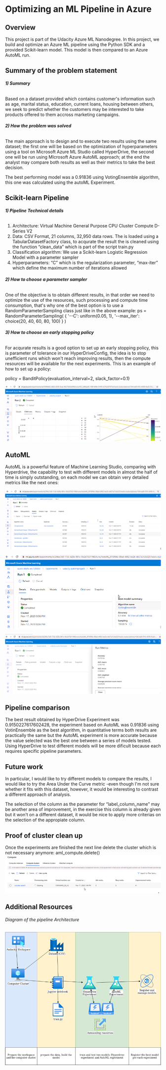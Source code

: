 # Optimizing an ML Pipeline in Azure

## Overview
This project is part of the Udacity Azure ML Nanodegree.
In this project, we build and optimize an Azure ML pipeline using the Python SDK and a provided Scikit-learn model.
This model is then compared to an Azure AutoML run.

## Summary of the problem statement
###### **1) Summary**
Based on a dataset provided which contains customer's information such as age, marital status, education, current loans, housing between others, we seek to predict whether the customers may be interested to take products offered to them accross marketing campaigns.
    
###### **2) How the problem was solved**
The main approach is to design and to execute two results using the same dataset; the first one will be based on the optimization of hyperparameters using a tool on Microsoft Azure ML Studio called HyperDrive, the second one will be run using MIcrosoft Azure AutoML approach; at the end the analyst may compare both results as well as their metrics to take the best decision.

The best performing model was a 0.91836 using VotingEnsemble algorithm, this one was calculated using the autoML Experiment.

## Scikit-learn Pipeline
###### **1) Pipeline Technical details**
1) Architecture: Virtual Machine General Purpose CPU Cluster Compute D-Series V2
2) Data: CSV Format, 21 columns, 32,950 data rows. The is loaded using a TabularDatasetFactory class,  to acqurate the result the is cleaned using the function “clean_data” which is part of the script train.py
3) Classification algorithm:  We use a Scikit-learn Logistic Regression Model with a parameter sampler
4) Hyperparameters: “C” which is the regularization parameter, “max-iter” which define the maximum number of iterations allowed


###### **2) How to choose a parameter sampler**
One of the objective is to obtain different results, in that order we need to optimize the use of the resources, such processing and compute time consumption, that's why one of the best option is to use a RandomParameterSampling class just like in the above example:
    ps = RandomParameterSampling(
        {
            '--C': uniform(0.05, 1),
            '--max_iter': choice(20, 40, 60, 80, 100)
        }
    )

###### **3) How to choose an early stopping policy**
For acqurate results is a good option to set up an early stopping policy, this is parameter of tolerance in our HyperDriveConfig, the idea is to stop unefficient runs which won't reach improving results, then the compute resources will be available for the next experiments. This is an example of how to set up a policy:

policy = BanditPolicy(evaluation_interval=2, slack_factor=0.1)

![hyperdrive_results.png](./images/hyperdrive_results.png?raw=true "Hyperdrive Experiment result")

## AutoML
AutoML is a powerful feature of Machine Learning Studio, comparing with Hyperdrive, the capability to test with different models in almost the half of time is simply outstanding, on each model we can obtain very detailed metrics like the next ones:

![automl_models_tested.png](./images/automl_models_tested.png?raw=true "AutoML Models Tested")

![automl_results.png](./images/automl_results.png?raw=true "AutoML results part 1")

![automl_results2.png](./images/automl_results2.png?raw=true "AutoML results part 2")

## Pipeline comparison
The best result obtained by HyperDrive Experiment was 0.9150227617602428, the experiment based on AutoML was 0.91836 using VotinEnsemble as the best algorithm, in quantitative terms both results are practically the same but the AutoML experiment is more accurate because the value selected was the best one between a series of models tested. Using HyperDrive to test different models will be more dificult because each requires specific pipeline parameters.

## Future work
In particular, I would like to try different models to compare the results, I would like to try the Area Under the Curve metric -even though I'm not sure whether it fits with this dataset, however, it would be interesting to contrast a different approach of analysis.

The selection of the column as the parameter for “label_column_name” may be another area of improvement, in the exercise this column is already given but it won't on a different dataset, it would be nice to apply more criterias on the selection of the appropiate column.

## Proof of cluster clean up
Once the experiments are finished the next line delete the cluster which is not necessary anymore:
aml_compute.delete()
![ccluster_delete.png](./images/ccluster_delete.png?raw=true "Computer Cluster deleted")

## Additional Resources
###### Diagram of the pipeline Architecture
![diagram_exer01.png](./images/diagram_exer01.png?raw=true "Diagram of the pipeline architecture")

